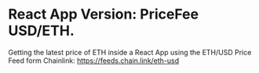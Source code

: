 # React App Version: PriceFee USD/ETH.
Getting the latest price of ETH inside a React App using the ETH/USD Price Feed form Chainlink: https://feeds.chain.link/eth-usd
